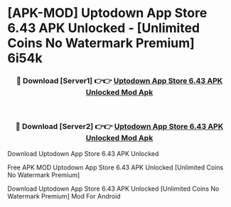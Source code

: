 # [APK-MOD] Uptodown App Store 6.43 APK Unlocked - [Unlimited Coins No Watermark Premium] 6i54k



<div align="center">
<h3>🔴 Download [Server1] 👉👉 <a href="https://momento.my/?title=Uptodown_App_Store_6.43_APK_Unlocked">Uptodown App Store 6.43 APK Unlocked Mod Apk</a></h3><br>

<h3>🔴 Download [Server2] 👉👉 <a href="https://momento.my/?title=Uptodown_App_Store_6.43_APK_Unlocked">Uptodown App Store 6.43 APK Unlocked Mod Apk</a></h3>
</div>



Download Uptodown App Store 6.43 APK Unlocked 

Free APK MOD Uptodown App Store 6.43 APK Unlocked [Unlimited Coins No Watermark Premium]

Download Uptodown App Store 6.43 APK Unlocked [Unlimited Coins No Watermark Premium] Mod For Android
